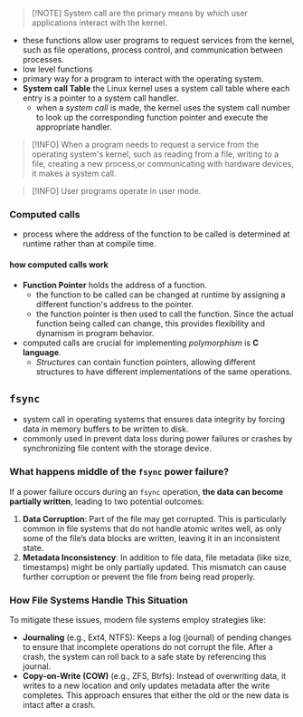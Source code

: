 > [!NOTE] System call are the primary means by which user applications interact with the kernel.
- these functions allow user programs to request services from the kernel, such as file operations, process control, and communication between processes.
- low level functions
- primary way for a program to interact with the operating system.
- __System call Table__ the Linux kernel uses a system call table where each entry is a pointer to a system call handler.
	- when a _system call_ is made, the kernel uses the system call number to look up the corresponding function pointer and execute the appropriate handler.

> [!INFO] When a program needs to request a service from the operating system's kernel, such as reading from a file, writing to a file, creating a new process,or communicating with hardware devices, it makes a system call.

> [!INFO] User programs operate in user mode.

### Computed calls
- process where the address of the function to be called is determined at runtime rather than at compile time.
#### how computed calls work
- __Function Pointer__ holds the address of a function.
	- the function to be called can be changed at runtime by assigning a different function's address to the pointer.
	- the function pointer is then used to call the function. Since the actual function being called can change, this provides flexibility and dynamism in program behavior.
- computed calls are crucial for implementing _polymorphism_ is __C language__.
	- _Structures_ can contain function pointers, allowing different structures to have different implementations of the same operations.

## `fsync`
- system call in operating systems that ensures data integrity by forcing data in memory buffers to be written to disk.
- commonly used in prevent data loss during power failures or crashes by synchronizing file content with the storage device.
### What happens middle of the `fsync` power failure?
If a power failure occurs during an `fsync` operation, **the data can become partially written**, leading to two potential outcomes:
1. **Data Corruption**: Part of the file may get corrupted. This is particularly common in file systems that do not handle atomic writes well, as only some of the file’s data blocks are written, leaving it in an inconsistent state.
2. **Metadata Inconsistency**: In addition to file data, file metadata (like size, timestamps) might be only partially updated. This mismatch can cause further corruption or prevent the file from being read properly.
### How File Systems Handle This Situation
To mitigate these issues, modern file systems employ strategies like:
- **Journaling** (e.g., Ext4, NTFS): Keeps a log (journal) of pending changes to ensure that incomplete operations do not corrupt the file. After a crash, the system can roll back to a safe state by referencing this journal.
- **Copy-on-Write (COW)** (e.g., ZFS, Btrfs): Instead of overwriting data, it writes to a new location and only updates metadata after the write completes. This approach ensures that either the old or the new data is intact after a crash.